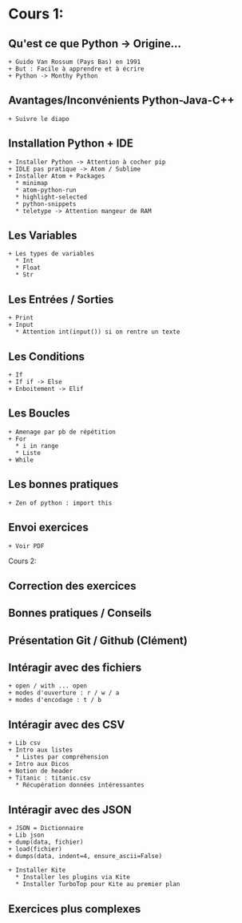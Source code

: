 # Cours 1:
## Qu'est ce que Python -> Origine...
    + Guido Van Rossum (Pays Bas) en 1991
    + But : Facile à apprendre et à écrire
    + Python -> Monthy Python

## Avantages/Inconvénients Python-Java-C++
    + Suivre le diapo

## Installation Python + IDE
    + Installer Python -> Attention à cocher pip
    + IDLE pas pratique -> Atom / Sublime
    + Installer Atom + Packages
      * minimap
      * atom-python-run
      * highlight-selected
      * python-snippets
      * teletype -> Attention mangeur de RAM

## Les Variables
    + Les types de variables
      * Int
      * Float
      * Str

## Les Entrées / Sorties
    + Print
    + Input
      * Attention int(input()) si on rentre un texte

## Les Conditions
    + If
    + If if -> Else
    + Enboitement -> Elif

## Les Boucles
    + Amenage par pb de répétition
    + For
      * i in range
      * Liste
    + While


## Les bonnes pratiques
    + Zen of python : import this

## Envoi exercices
    + Voir PDF

Cours 2:
## Correction des exercices
## Bonnes pratiques / Conseils
## Présentation Git / Github (Clément)

## Intéragir avec des fichiers
    + open / with ... open
    + modes d'ouverture : r / w / a
    + modes d'encodage : t / b
## Intéragir avec des CSV
    + Lib csv
    + Intro aux listes
      * Listes par compréhension
    + Intro aux Dicos
    + Notion de header
    + Titanic : titanic.csv
      * Récupération données intéressantes
## Intéragir avec des JSON
    + JSON = Dictionnaire
    + Lib json
    + dump(data, fichier)
    + load(fichier)
    + dumps(data, indent=4, ensure_ascii=False)

    + Installer Kite
      * Installer les plugins via Kite
      * Installer TurboTop pour Kite au premier plan
## Exercices plus complexes
